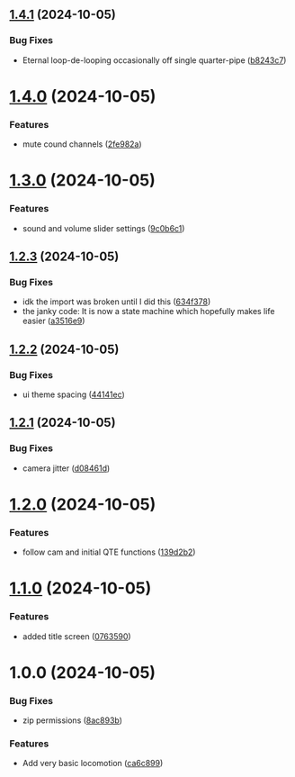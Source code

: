## [1.4.1](https://github.com/CiaranWoodward/LD56/compare/v1.4.0...v1.4.1) (2024-10-05)


### Bug Fixes

* Eternal loop-de-looping occasionally off single quarter-pipe ([b8243c7](https://github.com/CiaranWoodward/LD56/commit/b8243c7c5709a76790b4afcc3941c9691f81e88f))

# [1.4.0](https://github.com/CiaranWoodward/LD56/compare/v1.3.0...v1.4.0) (2024-10-05)


### Features

* mute cound channels ([2fe982a](https://github.com/CiaranWoodward/LD56/commit/2fe982a3c7325c069fb1eb76344a9b6f5b453ce9))

# [1.3.0](https://github.com/CiaranWoodward/LD56/compare/v1.2.3...v1.3.0) (2024-10-05)


### Features

* sound and volume slider settings ([9c0b6c1](https://github.com/CiaranWoodward/LD56/commit/9c0b6c1995a3881050086e01fdc2cf88807e0a78))

## [1.2.3](https://github.com/CiaranWoodward/LD56/compare/v1.2.2...v1.2.3) (2024-10-05)


### Bug Fixes

* idk the import was broken until I did this ([634f378](https://github.com/CiaranWoodward/LD56/commit/634f3786a3dba706eebd22247f3e94bba905ee76))
* the janky code: It is now a state machine which hopefully makes life easier ([a3516e9](https://github.com/CiaranWoodward/LD56/commit/a3516e9840fb1f23c2ed54aa82256b42b163f83b))

## [1.2.2](https://github.com/CiaranWoodward/LD56/compare/v1.2.1...v1.2.2) (2024-10-05)


### Bug Fixes

* ui theme spacing ([44141ec](https://github.com/CiaranWoodward/LD56/commit/44141ec59182aa9bbb7320ba2d57bfc1e3e7df26))

## [1.2.1](https://github.com/CiaranWoodward/LD56/compare/v1.2.0...v1.2.1) (2024-10-05)


### Bug Fixes

* camera jitter ([d08461d](https://github.com/CiaranWoodward/LD56/commit/d08461dd59670a8b47a02d78f6ba01dd504103ed))

# [1.2.0](https://github.com/CiaranWoodward/LD56/compare/v1.1.0...v1.2.0) (2024-10-05)


### Features

* follow cam and initial QTE functions ([139d2b2](https://github.com/CiaranWoodward/LD56/commit/139d2b27a51455da38e8f7d299afb991b4cfa003))

# [1.1.0](https://github.com/CiaranWoodward/LD56/compare/v1.0.0...v1.1.0) (2024-10-05)


### Features

* added title screen ([0763590](https://github.com/CiaranWoodward/LD56/commit/0763590ece255e6c072e0324a732b1f29e479354))

# 1.0.0 (2024-10-05)


### Bug Fixes

* zip permissions ([8ac893b](https://github.com/CiaranWoodward/LD56/commit/8ac893b055e3c87fa8e05e4818e562543829f0c3))


### Features

* Add very basic locomotion ([ca6c899](https://github.com/CiaranWoodward/LD56/commit/ca6c899a677b22857b544372f14c2a32a4dc8233))
